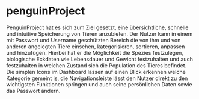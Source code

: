 # penguinProject
PenguinProject hat es sich zum Ziel gesetzt, eine übersichtliche, schnelle und intuitive Speicherung von Tieren anzubieten. Der Nutzer kann in einem mit Passwort und Username geschützten Bereich die von ihm und von anderen angelegten Tiere einsehen, kategorisieren, sortieren, anpassen und hinzufügen.
Hierbei hat er die Möglichkeit die Spezies festzulegen, biologische Eckdaten wie Lebensdauer und Gewicht festzuhalten und auch festzuhalten in welchen Zustand sich die Population des Tieres befindet. 
Die simplen Icons im Dashboard lassen auf einen Blick erkennen welche Kategorie gemeint is, die Navigationsleiste lässt den Nutzer direkt zu den wichtigsten Funktionen springen und auch seine persönlichen Daten sowie das Passwort ändern.

